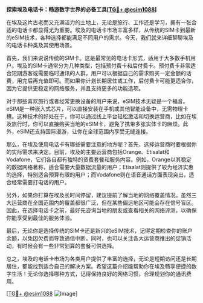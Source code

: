 **探索埃及电话卡：畅游数字世界的必备工具[[TG💪+ @esim1088](https://t.me/s/esim1088)]**

在埃及这片古老而又充满活力的土地上，无论是旅行、工作还是学习，拥有一张合适的电话卡都显得尤为重要。埃及的电话卡市场丰富多样，从传统的SIM卡到最新的eSIM技术，各种选择都能满足不同用户的需求。今天，我们就来详细聊聊埃及的电话卡种类及其使用场景。

首先，我们来说说传统的SIM卡。这是最常见的电话卡形式，适用于大多数手机用户。埃及的SIM卡通常分为几种类型，包括预付费卡和后付费卡。预付费卡非常适合短期游客或需要临时通讯的人群，用户可以根据自己的需求购买一定金额的话费，用完后再充值即可。而如果你计划长期居住或工作，后付费卡可能更适合你，因为它提供更稳定的网络服务，并且支持更多的功能选项。

对于那些喜欢旅行或者经常更换设备的用户来说，eSIM技术无疑是一个福音。eSIM是一种嵌入式芯片，可以直接安装在手机或其他智能设备中，无需物理卡槽。这种技术的好处在于，你可以通过线上平台轻松激活和切换运营商，比如在埃及旅行时，你可以直接购买当地的eSIM卡，避免了携带多张实体卡的麻烦。此外，eSIM还支持国际漫游，让你在全球范围内享受无缝连接。

那么，在埃及使用电话卡有哪些需要注意的地方呢？首先，选择运营商时要根据你的实际需求来决定。目前，埃及的主要运营商包括Orange、Etisalat和Vodafone，它们各自都有独特的资费套餐和服务内容。例如，Orange以其稳定的数据网络著称，适合需要大量数据流量的用户；Etisalat则提供了较为经济实惠的选择，特别适合预算有限的用户；而Vodafone则在语音通话方面表现突出，适合经常需要打电话的用户。

另外，如果你打算在埃及长时间停留，建议提前了解当地的网络覆盖情况。虽然三大运营商在全国范围内的覆盖都很广泛，但在某些偏远地区可能会存在信号盲区。因此，在选择电话卡之前，最好先咨询当地的朋友或查看相关的网络评测，以确保你能享受到最佳的服务体验。

最后，无论你是选择传统的SIM卡还是新兴的eSIM技术，记得定期检查你的账户余额，以免因欠费而导致通信中断。同时，也可以关注各大运营商推出的促销活动，有时候会有一些非常划算的套餐可供选择。

总之，埃及的电话卡市场为各类用户提供了丰富的选择，无论是短期访问还是长期居住，都能找到适合自己的解决方案。希望这篇介绍能帮助你在埃及畅享便捷的数字生活！无论你选择哪种方式，记得保持良好的网络习惯，合理规划你的通讯费用。

[[TG💪+ @esim1088](https://t.me/s/esim1088) ![Image](https://i.postimg.cc/4NQfJmqS/Snipaste-2025-05-13-00-14-12.png)]